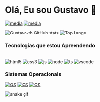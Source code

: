 <h1 aling="center">Olá, Eu sou Gustavo 👋 </h1>

[![media](https://img.shields.io/badge/Reddit-FF4500?style=for-the-badge&logo=reddit&logoColor=white)](https://www.reddit.com/user/Dependent-Ingenuity8/)
[![media](https://img.shields.io/badge/GitHub-100000?style=for-the-badge&logo=github&logoColor=white)](https://github.com/Gustavo-th)

![Gustavo-th GitHub stats](https://github-readme-stats.vercel.app/api?username=Gustavo-th&show_icons=true&theme=tokyonight)
![Top Langs](https://github-readme-stats.vercel.app/api/top-langs/?username=Gustavo-th&hide_progress=false)






### Tecnologias que estou Apreendendo 

<div style="display: inline_block"><br/>
  <img align="center" alt="html5" src="https://img.shields.io/badge/HTML5-E34F26?style=for-the-badge&logo=html5&logoColor=white"/>
  <img align="center" alt="css3" src="https://img.shields.io/badge/CSS3-1572B6?style=for-the-badge&logo=css3&logoColor=white"/>
  <img align="center" alt="js" src="https://img.shields.io/badge/JavaScript-323330?style=for-the-badge&logo=javascript&logoColor=F7DF1E"/>
  <img align="center" alt="node" src="https://img.shields.io/badge/Node.js-43853D?style=for-the-badge&logo=node.js&logoColor=white"/>
  <img align="center" alt="ts" src="https://img.shields.io/badge/TypeScript-007ACC?style=for-the-badge&logo=typescript&logoColor=white"/>
  <img align="center" alt="vscode" src="https://img.shields.io/badge/Visual_Studio_Code-0078D4?style=for-the-badge&logo=visual%20studio%20code&logoColor=white"/>
</div>

### Sistemas Operacionais
[![OS](https://img.shields.io/badge/Pop!_OS-48B9C7?style=for-the-badge&logo=Pop!_OS&logoColor=white)](https://pop.system76.com/)
[![OS](https://img.shields.io/badge/Windows-0078D6?style=for-the-badge&logo=windows&logoColor=white)](https://www.microsoft.com/pt-br/software-download/windows10%20)
[![OS](https://img.shields.io/badge/Linux-FCC624?style=for-the-badge&logo=linux&logoColor=black)]()

![snake gif](https://github.com/Gustavo-th/https://github.com/Gustavo-th/Password-Generate/blob/output/github-contribution-grid-snake.svg)
